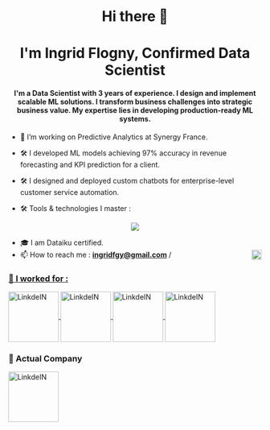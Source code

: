 <h1 align="center"> Hi there 👋</h1>
<h1 align="center">I'm Ingrid Flogny, Confirmed Data Scientist</h1>


<h4 align="center">I'm a Data Scientist with 3 years of experience. I design and implement scalable ML solutions.
I transform business challenges into strategic business value. 
My expertise lies in developing production-ready ML systems.</h3>

- 🔭 I’m working on Predictive Analytics at Synergy France. 
- 🛠️ I developed ML models achieving 97% accuracy in revenue forecasting and KPI prediction for a client.
- 🛠️ I designed and deployed custom chatbots for enterprise-level customer service automation.


- 🛠️ Tools & technologies I master :
<p align="center">
  <a href="https://go-skill-icons.vercel.app/">
    <img src="https://go-skill-icons.vercel.app/api/icons?i=py,pandas,snowflake,github,githubactions,pycharm,llamaindex,langchain,sklearn,tensorflow,pytorch,streamlit" />
  </a>
</p>


- 🎓 I am Dataiku certified.
- 📫 How to reach me : **ingridfgy@gmail.com** / <a target="_blank" href="https://https://www.linkedin.com/in/ingrid-flogny-5bb943176//">
  <img align="right" alt="LinkdeIN" width="20px" src="https://cdn.jsdelivr.net/gh/devicons/devicon/icons/linkedin/linkedin-original.svg" />

### 🏢 I worked for :
<a target="_blank" href="https://www.orano.group/fr">
  <img align="center" alt="LinkdeIN" width="100px" src="https://www.groupe-cmo.com/wp-content/uploads/2024/04/logo-orano.png" />
</a>
<a target="_blank" href="https://www.kiloutou.fr/">
  <img align="center" alt="LinkdeIN" width="100px" src="https://technologis25.fr/wp-content/uploads/2020/12/KILOUTOU.jpg" />
</a>
<a target="_blank" href="https://www.edhec.edu/fr?utm_source=google&utm_medium=adssearch&utm_campaign=NOTO%E2%80%94France_notori%C3%A9t%C3%A9_2022&gad_source=1&gclid=CjwKCAiAudG5BhAREiwAWMlSjHdJkJt8BJX2jJnZ6MEoU2fQc2oRGTqCoMOLD0wAEUwmrtmF0IK52xoCiYUQAvD_BwE">
  <img align="center" alt="LinkdeIN" width="100px" src="https://musicall-edhec.com/wp-content/uploads/2022/02/logo-edhec-transparent.png?w=640" />
</a>
<a target="_blank" href="https://www.aesio.fr/?utm_source=google&utm_medium=cpc&utm_campaign=par_dgm_fdl_cqt_marque_google_cpc&gad_source=1&gclid=CjwKCAiAudG5BhAREiwAWMlSjHEvB3exDBwhYFWffKM6uVm7zdBRU32CTZURyNizxH-mVvIxKWivyhoCwkkQAvD_BwE">
  <img align="center" alt="LinkdeIN" width="100px" src="https://www.aesio-sante.fr/sites/default/files/logo_2.png" />
</a>

### 🏢 Actual Company
<a target="_blank" href="https://www.synergy.fr/">
  <img align="center" alt="LinkdeIN" width="100px" src="https://www.synergy.fr/wp-content/uploads/2020/11/logo-synergy-france.jpg" />
</a>

